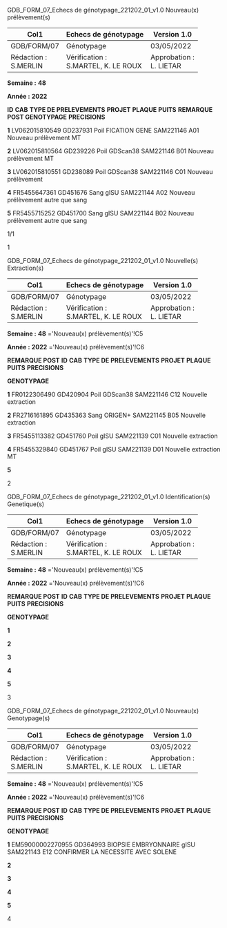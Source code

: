GDB_FORM_07_Echecs de génotypage_221202_01_v1.0 Nouveau(x) prélèvement(s)




|Col1|Echecs de génotypage|Version 1.0|
|---|---|---|
|GDB/FORM/07|Génotypage|03/05/2022|
|Rédaction :<br>S.MERLIN|Vérification :<br>S.MARTEL, K. LE ROUX|Approbation :<br>L. LIETAR|


**Semaine :** **48**

**Année :** **2022**

**ID** **CAB** **TYPE DE PRELEVEMENTS** **PROJET** **PLAQUE** **PUITS** **REMARQUE POST GENOTYPAGE** **PRECISIONS**

**1** LV062015810549 GD237931 Poil FICATION GENE SAM221146 A01 Nouveau prélèvement MT

**2** LV062015810564 GD239226 Poil GDScan38 SAM221146 B01 Nouveau prélèvement MT

**3** LV062015810551 GD238089 Poil GDScan38 SAM221146 C01 Nouveau prélèvement

**4** FR5455647361 GD451676 Sang gISU SAM221144 A02 Nouveau prélèvement autre que sang

**5** FR5455715252 GD451700 Sang gISU SAM221144 B02 Nouveau prélèvement autre que sang

1/1


1

GDB_FORM_07_Echecs de génotypage_221202_01_v1.0 Nouvelle(s) Extraction(s)




|Col1|Echecs de génotypage|Version 1.0|
|---|---|---|
|GDB/FORM/07|Génotypage|03/05/2022|
|Rédaction :<br>S.MERLIN|Vérification :<br>S.MARTEL, K. LE ROUX|Approbation :<br>L. LIETAR|


**Semaine :** **48** ='Nouveau(x) prélèvement(s)'!C5

**Année :** **2022** ='Nouveau(x) prélèvement(s)'!C6

**REMARQUE POST**
**ID** **CAB** **TYPE DE PRELEVEMENTS** **PROJET** **PLAQUE** **PUITS** **PRECISIONS**

**GENOTYPAGE**

**1** FR0122306490 GD420904 Poil GDScan38 SAM221146 C12 Nouvelle extraction

**2** FR2716161895 GD435363 Sang ORIGEN+ SAM221145 B05 Nouvelle extraction

**3** FR5455113382 GD451760 Poil gISU SAM221139 C01 Nouvelle extraction

**4** FR5455329840 GD451767 Poil gISU SAM221139 D01 Nouvelle extraction MT

**5**


2

GDB_FORM_07_Echecs de génotypage_221202_01_v1.0 Identification(s) Genetique(s)




|Col1|Echecs de génotypage|Version 1.0|
|---|---|---|
|GDB/FORM/07|Génotypage|03/05/2022|
|Rédaction :<br>S.MERLIN|Vérification :<br>S.MARTEL, K. LE ROUX|Approbation :<br>L. LIETAR|


**Semaine :** **48** ='Nouveau(x) prélèvement(s)'!C5

**Année :** **2022** ='Nouveau(x) prélèvement(s)'!C6

**REMARQUE POST**
**ID** **CAB** **TYPE DE PRELEVEMENTS** **PROJET** **PLAQUE** **PUITS** **PRECISIONS**

**GENOTYPAGE**


**1**

**2**

**3**

**4**

**5**


3

GDB_FORM_07_Echecs de génotypage_221202_01_v1.0 Nouveau(x) Genotypage(s)




|Col1|Echecs de génotypage|Version 1.0|
|---|---|---|
|GDB/FORM/07|Génotypage|03/05/2022|
|Rédaction :<br>S.MERLIN|Vérification :<br>S.MARTEL, K. LE ROUX|Approbation :<br>L. LIETAR|


**Semaine :** **48** ='Nouveau(x) prélèvement(s)'!C5

**Année :** **2022** ='Nouveau(x) prélèvement(s)'!C6

**REMARQUE POST**
**ID** **CAB** **TYPE DE PRELEVEMENTS** **PROJET** **PLAQUE** **PUITS** **PRECISIONS**

**GENOTYPAGE**

**1** EM59000002270955 GD364993 BIOPSIE EMBRYONNAIRE gISU SAM221143 E12 CONFIRMER LA NECESSITE AVEC SOLENE

**2**

**3**

**4**

**5**


4

